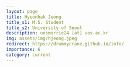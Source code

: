 ```yaml
---
layout: page
title: Hyeonhak Jeong
title_s1: M.S. Student
title_s2: University of Seoul
description: uosmorrie24 [at] uos.ac.kr
img: assets/img/hjeong.jpeg
redirect: https://drummycrane.github.io/info/
importance: 6
category: current
---
```

